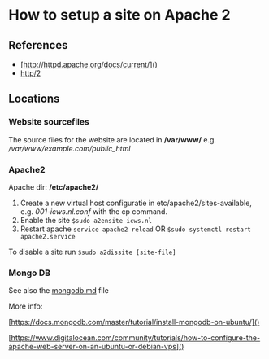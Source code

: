 # How to setup a site on Apache 2

## References

* [http://httpd.apache.org/docs/current/]()
* [http/2](http://httpd.apache.org/docs/2.4/howto/http2.html)

## Locations

### Website sourcefiles
The source files for the website are located in **/var/www/** e.g. */var/www/example.com/public_html*

### Apache2

Apache dir: **/etc/apache2/**

1. Create a new virtual host configuratie in etc/apache2/sites-available, e.g. *001-icws.nl.conf* with the cp command.
2. Enable the site `$sudo a2ensite icws.nl`
3. Restart apache `service apache2 reload` OR `$sudo systemctl restart apache2.service`

To disable a site run `$sudo a2dissite [site-file]` 

### Mongo DB

See also the [mongodb.md](./mongodb.md) file 





More info:

[https://docs.mongodb.com/master/tutorial/install-mongodb-on-ubuntu/]()

[https://www.digitalocean.com/community/tutorials/how-to-configure-the-apache-web-server-on-an-ubuntu-or-debian-vps]()
